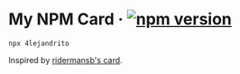 # My NPM Card &middot; [![npm version](https://img.shields.io/npm/v/4lejandrito.svg?style=flat)](https://www.npmjs.com/package/4lejandrito)

```
npx 4lejandrito
```

Inspired by [ridermansb's card](https://github.com/Ridermansb/ridermansb).
